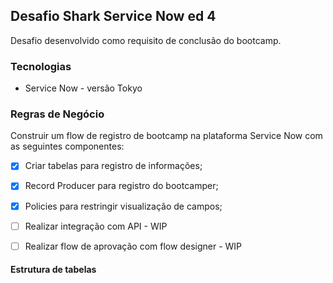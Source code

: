 ## Desafio Shark Service Now ed 4

Desafio desenvolvido como requisito de conclusão do bootcamp.

### Tecnologias
* Service Now - versão Tokyo

### Regras de Negócio

Construir um flow de registro de bootcamp na plataforma Service Now com as seguintes componentes: <br>
- [x]  Criar tabelas para registro de informações;
- [x]  Record Producer para registro do bootcamper;
- [x]  Policies para restringir visualização de campos;
- [ ]   Realizar integração com API - WIP
- [ ]   Realizar flow de aprovação com flow designer - WIP


#### Estrutura de tabelas
